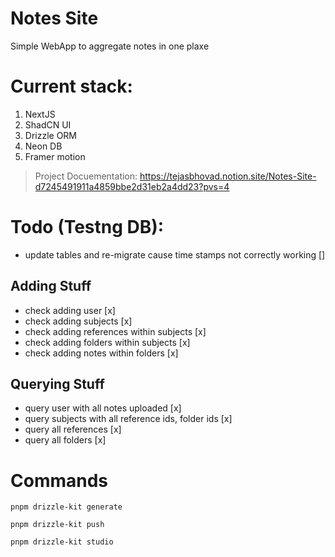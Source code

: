 # Notes Site

Simple WebApp to aggregate notes in one plaxe

# Current stack:

1.  NextJS
2.  ShadCN UI
3.  Drizzle ORM
4.  Neon DB
5.  Framer motion

> Project Docuementation: https://tejasbhovad.notion.site/Notes-Site-d7245491911a4859bbe2d31eb2a4dd23?pvs=4

# Todo (Testng DB):

- update tables and re-migrate cause time stamps not correctly working []

## Adding Stuff

- check adding user [x]
- check adding subjects [x]
- check adding references within subjects [x]
- check adding folders within subjects [x]
- check adding notes within folders [x]

## Querying Stuff

- query user with all notes uploaded [x]
- query subjects with all reference ids, folder ids [x]
- query all references [x]
- query all folders [x]

# Commands

`pnpm drizzle-kit generate`

`pnpm drizzle-kit push`

`pnpm drizzle-kit studio`
